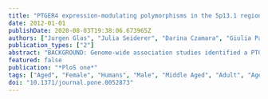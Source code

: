 ```yaml
---
title: "PTGER4 expression-modulating polymorphisms in the 5p13.1 region predispose to Crohn's disease and affect NF-kappaB and XBP1 binding sites."
date: 2012-01-01
publishDate: 2020-08-03T19:38:06.673965Z
authors: ["Jurgen Glas", "Julia Seiderer", "Darina Czamara", "Giulia Pasciuto", "Julia Diegelmann", "Martin Wetzke", "Torsten Olszak", "Christiane Wolf", "Bertram Muller-Myhsok", "Tobias Balschun", "Jean-Paul Achkar", "M. Ilyas Kamboh", "Andre Franke", "Richard H. Duerr", "Stephan Brand"]
publication_types: ["2"]
abstract: "BACKGROUND: Genome-wide association studies identified a PTGER4 expression-modulating region on chromosome 5p13.1 as Crohn's disease (CD) susceptibility region. The study aim was to test this association in a large cohort of patients with inflammatory bowel disease (IBD) and to elucidate genotypic and phenotypic interactions with other IBD genes. METHODOLOGY/PRINCIPAL FINDINGS: A total of 7073 patients and controls were genotyped: 844 CD and 471 patients with ulcerative colitis and 1488 controls were analyzed for the single nucleotide polymorphisms (SNPs) rs4495224 and rs7720838 on chromosome 5p13.1. The study included two replication cohorts of North American (CD: n = 684; controls:  n = 1440) and of German origin (CD: n = 1098; controls: n = 1048). Genotype-phenotype, epistasis and transcription factor binding analyses were performed. In the discovery cohort, an association of rs4495224 (p = 4.10x10(-)(5); 0.76 [0.67-0.87]) and of rs7720838 (p = 6.91x10(-)(4); 0.81 [0.71-0.91]) with susceptibility to CD was demonstrated. These associations were  confirmed in both replication cohorts. In silico analysis predicted rs4495224 and rs7720838 as essential parts of binding sites for the transcription factors"
featured: false
publication: "*PloS one*"
tags: ["Aged", "Female", "Humans", "Male", "Middle Aged", "Adult", "Aged", "80 and over", "Young Adult", "Adolescent", "Child", "Genetic Predisposition to Disease", "Gene Frequency", "Sequence Analysis", "DNA", "Binding Sites", "Epistasis", "Genetic", "Gene Expression", "*Polymorphism", "Single Nucleotide", "Chromosomes", "Human", "Pair 5/*genetics", "Crohn Disease/*genetics", "DNA-Binding Proteins/*metabolism", "NF-kappa B/*metabolism", "Receptors", "Prostaglandin E", "EP4 Subtype/*genetics/metabolism", "Regulatory Factor X Transcription Factors", "Transcription Factors/*metabolism", "X-Box Binding Protein 1"]
doi: "10.1371/journal.pone.0052873"
---
```



